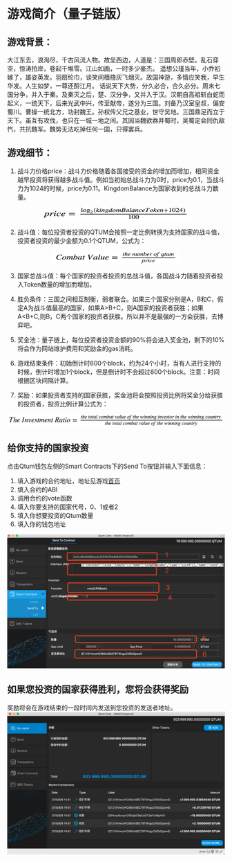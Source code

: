 # 游戏简介（量子链版）
## 游戏背景：
大江东去，浪淘尽，千古风流人物。故垒西边，人道是：三国周郎赤壁。乱石穿空，惊涛拍岸，卷起千堆雪。江山如画，一时多少豪杰。
遥想公瑾当年，小乔初嫁了，雄姿英发。羽扇纶巾，谈笑间樯橹灰飞烟灭。故国神游，多情应笑我，早生华发。人生如梦，一尊还酹江月。
话说天下大势，分久必合，合久必分。周末七国分争，并入于秦。及秦灭之后，楚、汉分争，又并入于汉。汉朝自高祖斩白蛇而起义，一统天下，后来光武中兴，传至献帝，遂分为三国。刘备乃汉室皇叔，偏安蜀川。曹操一统北方，功封魏王。孙权传父兄之基业，世守吴地。三国鼎足而立于天下。虽互有攻伐，也只在一城一地之间。其因当魏欲吞并蜀时，吴蜀定会同仇敌忾，共抗魏军。魏势无法吃掉任何一国，只得罢兵。

## 游戏细节：

1. 战斗力价格price：战斗力价格随着各国接受的资金的增加而增加，相同资金越早投资将获得越多战斗值。例如当初始总战斗力为0时，price为0.1，当战斗力为1024的时候，price为0.11。KingdomBalance为国家收到的总战斗力数量。

<div align=center>

<img src="./pic/price.png" width="350" height="30" />

</div>

2. 战斗值：每位投资者投资的QTUM会按照一定比例转换为支持国家的战斗值，投资者投资的最少金额为0.1个QTUM，公式为：

<div align=center>

<img src="./pic/combatvalue.png" width="300" height="30"/>

</div>

3. 国家总战斗值：每个国家的投资者投资的总战斗值，各国战斗力随着投资者投入Token数量的增加而增加。

4. 胜负条件：三国之间相互制衡，弱者联合。如果三个国家分别是A，B和C，假定A为战斗值最高的国家，如果A\>B+C，则A国家的投资者获胜；如果A\<B+C,则B，C两个国家的投资者获胜。所以并不是最强的一方会获胜，去博弈吧。

5. 奖金池：量子链上，每位投资者投资金额的90%将会进入奖金池，剩下的10%将会作为网站维护费用和奖励金的gas消耗。

6. 游戏结束条件：初始倒计时600个block，约为24个小时，当有人进行支持的时候，倒计时增加1个block，但是倒计时不会超过600个block。注意：时间根据区块间隔计算。

7. 奖励：如果投资者支持的国家获胜，奖金池将会按照投资比例将奖金分给获胜的投资者，投资比例计算公式为：

<div align=center>

<img src="./pic/ratio.png" width="600" height="30"/>

</div>


## 给你支持的国家投资
点击Qtum钱包左侧的Smart Contracts下的Send To按钮并输入下面信息：
1. 填入游戏的合约地址，地址见游戏[首页](http://contract.games/)
2. 填入合约的ABI
3. 调用合约的vote函数
4. 填入你要支持的国家代号，0、1或者2
5. 填入你想要投资的Qtum数量
6. 填入你的钱包地址

![image](./pic/sendto.jpeg)

## 如果您投资的国家获得胜利，您将会获得奖励
奖励将会在游戏结束的一段时间内发送到您投资的发送者地址。
![image](./pic/reward.png)
